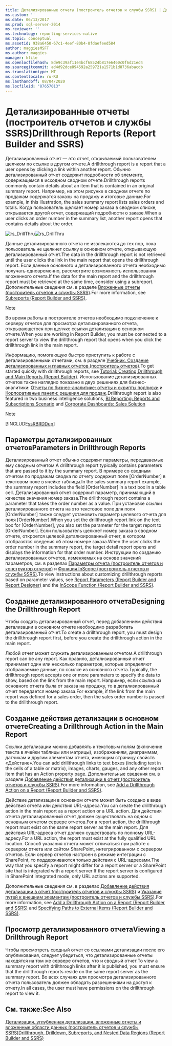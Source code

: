 ```yaml
---
title: Детализированные отчеты (построитель отчетов и службы SSRS) | Документы Майкрософт
ms.custom: ''
ms.date: 06/13/2017
ms.prod: sql-server-2014
ms.reviewer: ''
ms.technology: reporting-services-native
ms.topic: conceptual
ms.assetid: 938a6450-67c1-4eef-80b4-8fdaefeed584
author: maggiesMSFT
ms.author: maggies
manager: kfile
ms.openlocfilehash: 8de9c39af11e4bcf68524b817e6460c0f6d21ed4
ms.sourcegitcommit: ad4d92dce894592a259721a1571b1d8736abacdb
ms.translationtype: MT
ms.contentlocale: ru-RU
ms.lasthandoff: 08/04/2020
ms.locfileid: "87657013"
---
```

# <a name="drillthrough-reports-report-builder-and-ssrs"></a><span data-ttu-id="b62cc-102">Детализированные отчеты (построитель отчетов и службы SSRS)</span><span class="sxs-lookup"><span data-stu-id="b62cc-102">Drillthrough Reports (Report Builder and SSRS)</span></span>
  <span data-ttu-id="b62cc-103">Детализированный отчет — это отчет, открываемый пользователем щелчком по ссылке в другом отчете.</span><span class="sxs-lookup"><span data-stu-id="b62cc-103">A drillthrough report is a report that a user opens by clicking a link within another report.</span></span> <span data-ttu-id="b62cc-104">Обычно детализированный отчет содержит подробности об элементе, содержащемся в исходном сводном отчете.</span><span class="sxs-lookup"><span data-stu-id="b62cc-104">Drillthrough reports commonly contain details about an item that is contained in an original summary report.</span></span> <span data-ttu-id="b62cc-105">Например, на этом рисунке в сводном отчете по продажам содержатся заказы на продажу и итоговые данные.</span><span class="sxs-lookup"><span data-stu-id="b62cc-105">For example, in this illustration, the sales summary report lists sales orders and totals.</span></span> <span data-ttu-id="b62cc-106">Когда пользователь щелкает номер заказа в сводном списке, открывается другой отчет, содержащий подробности о заказе.</span><span class="sxs-lookup"><span data-stu-id="b62cc-106">When a user clicks an order number in the summary list, another report opens that contains details about the order.</span></span>  
  
 <span data-ttu-id="b62cc-107">![rs_DrillThru](../media/rs-drillthru.gif "rs_DrillThru")</span><span class="sxs-lookup"><span data-stu-id="b62cc-107">![rs_DrillThru](../media/rs-drillthru.gif "rs_DrillThru")</span></span>  
  
 <span data-ttu-id="b62cc-108">Данные детализированного отчета не извлекаются до тех пор, пока пользователь не щелкнет ссылку в основном отчете, открывающую детализированный отчет.</span><span class="sxs-lookup"><span data-stu-id="b62cc-108">The data in the drillthrough report is not retrieved until the user clicks the link in the main report that opens the drillthrough report.</span></span> <span data-ttu-id="b62cc-109">Если данные основного и детализированного отчета необходимо получать одновременно, рассмотрите возможность использования вложенного отчета.</span><span class="sxs-lookup"><span data-stu-id="b62cc-109">If the data for the main report and the drillthrough report must be retrieved at the same time, consider using a subreport.</span></span> <span data-ttu-id="b62cc-110">Дополнительные сведения см. в разделе [Вложенные отчеты (построитель отчетов и службы SSRS)](subreports-report-builder-and-ssrs.md).</span><span class="sxs-lookup"><span data-stu-id="b62cc-110">For more information, see [Subreports &#40;Report Builder and SSRS&#41;](subreports-report-builder-and-ssrs.md).</span></span>  
  
> [!NOTE]  
>  <span data-ttu-id="b62cc-111">Во время работы в построителе отчетов необходимо подключение к серверу отчетов для просмотра детализированного отчета, открывающегося при щелчке ссылки детализации в основном отчете.</span><span class="sxs-lookup"><span data-stu-id="b62cc-111">When you are working in Report Builder, you must be connected to a report server to view the drillthrough report that opens when you click the drillthrough link in the main report.</span></span>  
  
 <span data-ttu-id="b62cc-112">Информацию, помогающую быстро приступить к работе с детализированными отчетами, см. в разделе [Учебник. Создание детализированных и главных отчетов (построитель отчетов)](../tutorial-creating-drillthrough-and-main-reports-report-builder.md).</span><span class="sxs-lookup"><span data-stu-id="b62cc-112">To get started quickly with drillthrough reports, see [Tutorial: Creating Drillthrough and Main Reports &#40;Report Builder&#41;](../tutorial-creating-drillthrough-and-main-reports-report-builder.md).</span></span> <span data-ttu-id="b62cc-113">Использование детализированных отчетов также наглядно показано в двух решениях для бизнес-аналитики: [Отчеты по бизнес-аналитике: отчеты и скрипты подписки](https://technet.microsoft.com/bi/ff769487.aspx) и [Корпоративные панели: решения для продаж](https://technet.microsoft.com/bi/ff643005.aspx).</span><span class="sxs-lookup"><span data-stu-id="b62cc-113">Drillthrough report is also featured in two business intelligence solutions, [BI Reporting: Reports and Subscriptions Scenario](https://technet.microsoft.com/bi/ff769487.aspx) and [Corporate Dashboards: Sales Solution](https://technet.microsoft.com/bi/ff643005.aspx)</span></span>  
  
> [!NOTE]  
>  [!INCLUDE[ssRBRDDup](../../includes/ssrbrddup-md.md)]  
  
## <a name="parameters-in-drillthrough-reports"></a><span data-ttu-id="b62cc-114">Параметры детализированных отчетов</span><span class="sxs-lookup"><span data-stu-id="b62cc-114">Parameters in Drillthrough Reports</span></span>  
 <span data-ttu-id="b62cc-115">Детализированный отчет обычно содержит параметры, передаваемые ему сводным отчетом.</span><span class="sxs-lookup"><span data-stu-id="b62cc-115">A drillthrough report typically contains parameters that are passed to it by the summary report.</span></span> <span data-ttu-id="b62cc-116">В примере со сводным отчетом по продажам сводка по отчету содержит поле [OrderNumber] в текстовом поле в ячейке таблицы.</span><span class="sxs-lookup"><span data-stu-id="b62cc-116">In the sales summary report example, the summary report includes the field [OrderNumber] in a text box in a table cell.</span></span> <span data-ttu-id="b62cc-117">Детализированный отчет содержит параметр, принимающий в качестве значения номер заказа.</span><span class="sxs-lookup"><span data-stu-id="b62cc-117">The drillthrough report contains a parameter that takes the order number as a value.</span></span> <span data-ttu-id="b62cc-118">При установке ссылки детализированного отчета на это текстовое поле для поля [OrderNumber] также следует установить параметр целевого отчета для поля [OrderNumber].</span><span class="sxs-lookup"><span data-stu-id="b62cc-118">When you set the drillthrough report link on the text box for [OrderNumber], you also set the parameter for the target report to [OrderNumber].</span></span> <span data-ttu-id="b62cc-119">Если пользователь щелкнет номер заказа в сводном отчете, откроется целевой детализированный отчет, в котором отобразятся сведения об этом номере заказа.</span><span class="sxs-lookup"><span data-stu-id="b62cc-119">When the user clicks the order number in the summary report, the target detail report opens and displays the information for that order number.</span></span> <span data-ttu-id="b62cc-120">Инструкции по созданию детализированных отчетов, изменяемых на основе значений параметров, см. в разделах [Параметры отчета (построитель отчетов и конструктор отчетов)](report-parameters-report-builder-and-report-designer.md) и [Функция InScope (построитель отчетов и службы SSRS)](report-builder-functions-inscope-function.md).</span><span class="sxs-lookup"><span data-stu-id="b62cc-120">To view instructions about customizing drillthrough reports based on parameter values, see [Report Parameters &#40;Report Builder and Report Designer&#41;](report-parameters-report-builder-and-report-designer.md) and the [InScope Function &#40;Report Builder and SSRS&#41;](report-builder-functions-inscope-function.md).</span></span>  
  
## <a name="designing-the-drillthrough-report"></a><span data-ttu-id="b62cc-121">Создание детализированного отчета</span><span class="sxs-lookup"><span data-stu-id="b62cc-121">Designing the Drillthrough Report</span></span>  
 <span data-ttu-id="b62cc-122">Чтобы создать детализированный отчет, перед добавлением действия детализации в основном отчете необходимо разработать детализированный отчет.</span><span class="sxs-lookup"><span data-stu-id="b62cc-122">To create a drillthrough report, you must design the drillthrough report first, before you create the drillthrough action in the main report.</span></span>  
  
 <span data-ttu-id="b62cc-123">Любой отчет может служить детализированным отчетом.</span><span class="sxs-lookup"><span data-stu-id="b62cc-123">A drillthrough report can be any report.</span></span> <span data-ttu-id="b62cc-124">Как правило, детализированный отчет принимает один или несколько параметров, которые определяют отображаемые данные, по ссылке из основного отчета.</span><span class="sxs-lookup"><span data-stu-id="b62cc-124">Typically, the drillthrough report accepts one or more parameters to specify the data to show, based on the link from the main report.</span></span> <span data-ttu-id="b62cc-125">Например, если ссылка из основного отчета была от заказа на продажу, то в детализированный отчет передается номер заказа.</span><span class="sxs-lookup"><span data-stu-id="b62cc-125">For example, if the link from the main report was defined for a sales order, then the sales order number is passed to the drillthrough report.</span></span>  
  
## <a name="creating-a-drillthrough-action-in-the-main-report"></a><span data-ttu-id="b62cc-126">Создание действия детализации в основном отчете</span><span class="sxs-lookup"><span data-stu-id="b62cc-126">Creating a Drillthrough Action in the Main Report</span></span>  
 <span data-ttu-id="b62cc-127">Ссылки детализации можно добавлять к текстовым полям (включение текста в ячейки таблицы или матрицы), изображениям, диаграммам, датчикам и другим элементам отчета, имеющим страницу свойств «Действие».</span><span class="sxs-lookup"><span data-stu-id="b62cc-127">You can add drillthrough links to text boxes (including text in the cells of a table or matrix), images, charts, gauges, and any other report item that has an Action property page.</span></span> <span data-ttu-id="b62cc-128">Дополнительные сведения см. в разделе [Добавление действия детализации в отчет &#40;построитель отчетов и службы SSRS&#41;](add-a-drillthrough-action-on-a-report-report-builder-and-ssrs.md).</span><span class="sxs-lookup"><span data-stu-id="b62cc-128">For more information, see [Add a Drillthrough Action on a Report &#40;Report Builder and SSRS&#41;](add-a-drillthrough-action-on-a-report-report-builder-and-ssrs.md).</span></span>  
  
 <span data-ttu-id="b62cc-129">Действие детализации в основном отчете может быть создано в виде действия отчета или действия URL-адреса.</span><span class="sxs-lookup"><span data-stu-id="b62cc-129">You can create the drillthrough action in the main report as a report action or a URL action.</span></span> <span data-ttu-id="b62cc-130">Для действия отчета детализированный отчет должен существовать на одном с основным отчетом сервере отчетов.</span><span class="sxs-lookup"><span data-stu-id="b62cc-130">For a report action, the drillthrough report must exist on the same report server as the main report.</span></span> <span data-ttu-id="b62cc-131">Для действия URL-адреса отчет должен существовать по полному URL-адресу.</span><span class="sxs-lookup"><span data-stu-id="b62cc-131">For a URL action, the report must exist at the fully qualified URL location.</span></span> <span data-ttu-id="b62cc-132">Способ указания отчета может отличаться при работе с сервером отчета или сайтом SharePoint, интегрированном с сервером отчетов. Если сервер отчетов настроен в режиме интеграции с SharePoint, то поддерживаются только действия с URL-адресами.</span><span class="sxs-lookup"><span data-stu-id="b62cc-132">The way that you specify a report might differ for a report server or a SharePoint site that is integrated with a report server If the report server is configured in SharePoint integrated mode, only URL actions are supported.</span></span>  
  
 <span data-ttu-id="b62cc-133">Дополнительные сведения см. в разделах [Добавление действия детализации в отчет (построитель отчетов и службы SSRS)](add-a-drillthrough-action-on-a-report-report-builder-and-ssrs.md) и [Указание путей к внешним элементам (построитель отчетов и службы SSRS)](specifying-paths-to-external-items-report-builder-and-ssrs.md).</span><span class="sxs-lookup"><span data-stu-id="b62cc-133">For more information, see [Add a Drillthrough Action on a Report &#40;Report Builder and SSRS&#41;](add-a-drillthrough-action-on-a-report-report-builder-and-ssrs.md) and [Specifying Paths to External Items &#40;Report Builder and SSRS&#41;](specifying-paths-to-external-items-report-builder-and-ssrs.md).</span></span>  
  
## <a name="viewing-a-drillthrough-report"></a><span data-ttu-id="b62cc-134">Просмотр детализированного отчета</span><span class="sxs-lookup"><span data-stu-id="b62cc-134">Viewing a Drillthrough Report</span></span>  
 <span data-ttu-id="b62cc-135">Чтобы просмотреть сводный отчет со ссылками детализации после его опубликования, следует убедиться, что детализированные отчеты находятся на том же сервере отчетов, что и сводный отчет.</span><span class="sxs-lookup"><span data-stu-id="b62cc-135">To view a summary report with drillthrough links after it is published, you must ensure that the drillthrough reports reside on the same report server as the summary report.</span></span> <span data-ttu-id="b62cc-136">Во всех случаях для просмотра детализированного отчета пользователь должен обладать разрешениями на доступ к отчету.</span><span class="sxs-lookup"><span data-stu-id="b62cc-136">In all cases, the user must have permissions on the drillthrough report to view it.</span></span>  
  
## <a name="see-also"></a><span data-ttu-id="b62cc-137">См. также:</span><span class="sxs-lookup"><span data-stu-id="b62cc-137">See Also</span></span>  
 [<span data-ttu-id="b62cc-138">Детализация, углубленная детализация, вложенные отчеты и вложенные области данных (построитель отчетов и службы SSRS)</span><span class="sxs-lookup"><span data-stu-id="b62cc-138">Drillthrough, Drilldown, Subreports, and Nested Data Regions &#40;Report Builder and SSRS&#41;</span></span>](drillthrough-drilldown-subreports-and-nested-data-regions.md)  
  
  
